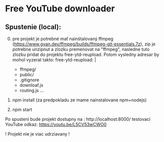 # Free YouTube downloader
## Spustenie (local):
0) pre projekt je potrebné mať nainštalovaný ffmpeg (https://www.gyan.dev/ffmpeg/builds/ffmpeg-git-essentials.7z),
zip je potrebne unzipnut a zlozku premenovat na "ffmpeg", nasledne tuto zlozku pridat do projektu free-ytd-reupload.
Potom vysledny adresar by mohol vyzerat takto:
free-ytd-reupload:
      |
      - ffmpeg/ 
      - public/
      - .gitignore
      - downloaf.js
      - routing.js
      ...
      
1) npm install (za predpokladu ze mame nainstalovane npm+nodejs)
2) npm start

Po spusteni bude projekt dostupny na : http://localhost:8000/
testovací YouTube odkaz: https://youtu.be/L5CV53wCWO0 

! Projekt nie je viac udrziavany !

